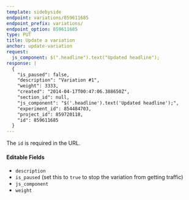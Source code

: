```yaml
---
template: sidebyside
endpoint: variations/859611685
endpoint_prefix: variations/
endpoint_option: 859611685
type: PUT
title: Update a variation
anchor: update-variation
request:
  js_component: $(".headline").text("Updated headline");
response: |
  {
    "is_paused": false,
    "description": "Variation #1",
    "weight": 3333,
    "created": "2014-04-17T00:47:06.388650Z",
    "section_id": null,
    "js_component": "$('.headline').text('Updated headline');",
    "experiment_id": 854484703,
    "project_id": 859720118,
    "id": 859611685
  }
---
```


The `id` is required in the URL.

#### Editable Fields

- `description`
- `is_paused` (set this to `true` to stop the variation from getting traffic)
- `js_component`
- `weight`
